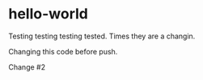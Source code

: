 # hello-world
Testing testing testing tested.
Times they are a changin. 


Changing this code before push.  

Change #2
